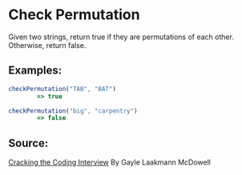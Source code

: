 # Check Permutation
Given two strings, return true if they are permutations of each other. Otherwise, return false.

## Examples: 
```javascript
checkPermutation("TAB", "BAT")
        => true
```
```javascript
checkPermutation("big", "carpentry")
        => false
```

## Source:
[Cracking the Coding Interview](http://www.crackingthecodinginterview.com/) By Gayle Laakmann McDowell